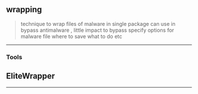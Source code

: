 ## wrapping
> technique to wrap files of malware in single package
> can use in  bypass antimalware , little impact to bypass
> specify options for malware file where to save what to do etc

---

### Tools

## EliteWrapper

---
